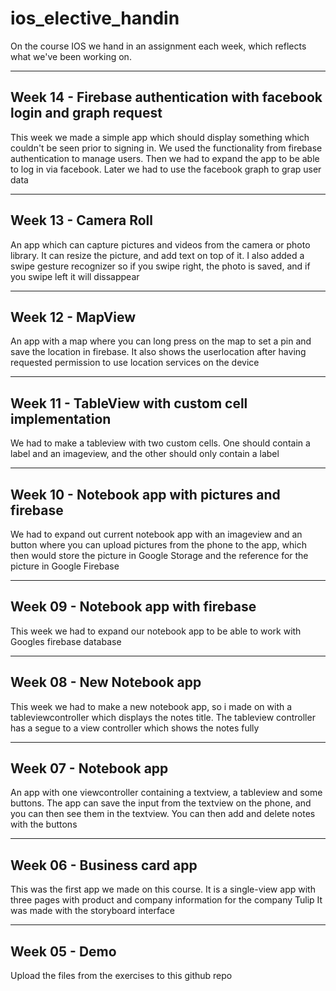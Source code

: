 # ios_elective_handin
On the course IOS we hand in an assignment each week, which reflects what we've been working on.

---
Week 14 - Firebase authentication with facebook login and graph request
---
This week we made a simple app which should display something which couldn't be seen prior to signing in. We used the functionality from firebase authentication to manage users. Then we had to expand the app to be able to log in via facebook. Later we had to use the facebook graph to grap user data

---

Week 13 - Camera Roll
---
An app which can capture pictures and videos from the camera or photo library. It can resize the picture, and add text on top of it. I also added a swipe gesture recognizer so if you swipe right, the photo is saved, and if you swipe left it will dissappear

---

Week 12 - MapView
---
An app with a map where you can long press on the map to set a pin and save the location in firebase. It also shows the userlocation after having requested permission to use location services on the device

---

Week 11 - TableView with custom cell implementation
---
We had to make a tableview with two custom cells. One should contain a label and an imageview, and the other should only contain a label

---

Week 10 - Notebook app with pictures and firebase
---
We had to expand out current notebook app with an imageview and an button where you can upload pictures from the phone to the app, which then would store the picture in Google Storage and the reference for the picture in Google Firebase

---

Week 09 - Notebook app with firebase
---
This week we had to expand our notebook app to be able to work with Googles firebase database

---

Week 08 - New Notebook app
---
This week we had to make a new notebook app, so i made on with a tableviewcontroller which displays the notes title. The tableview controller has a segue to a view controller which shows the notes fully

---

Week 07 - Notebook app
---
An app with one viewcontroller containing a textview, a tableview and some buttons. The app can save the input from the textview on the phone, and you can then see them in the textview. You can then add and delete notes with the buttons

---

Week 06 - Business card app
---
This was the first app we made on this course. It is a single-view app with three pages with product and company information for the company Tulip
It was made with the storyboard interface

---

Week 05 - Demo
---
Upload the files from the exercises to this github repo
